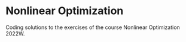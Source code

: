 # Nonlinear Optimization

Coding solutions to the exercises of the course Nonlinear Optimization 2022W.
